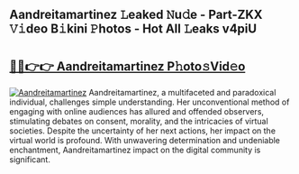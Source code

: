 ## Aandreitamartinez 𝙻eaked 𝙽u𝚍e - Part-ZKX 𝚅𝚒deo B𝚒kini 𝙿hotos - Hot All 𝙻eaks v4piU

# <h2><a href="http://ld5jwfb.urlbe.top/?page=Aandreitamartinez">🔗🔗👉👉 Aandreitamartinez P𝚑oto𝚜Vid𝚎o</a></h2>

[![Aandreitamartinez](https://i.imgur.com/eBuTRDB.gif)](http://ld5jwfb.urlbe.top/?page=Aandreitamartinez)
Aandreitamartinez, a multifaceted and paradoxical individual, challenges simple understanding. Her unconventional method of engaging with online audiences has allured and offended observers, stimulating debates on consent, morality, and the intricacies of virtual societies. Despite the uncertainty of her next actions, her impact on the virtual world is profound. With unwavering determination and undeniable enchantment, Aandreitamartinez impact on the digital community is significant.
